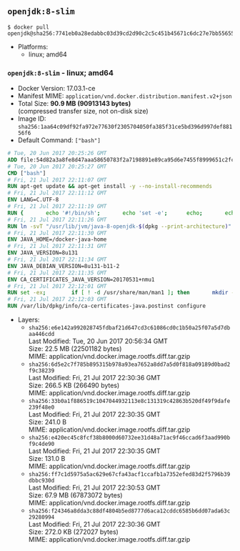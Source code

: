 ## `openjdk:8-slim`

```console
$ docker pull openjdk@sha256:7741eb0a28edabbc03d39cd2d90c2c5c451b45671c6dc27e7bb556557176ac0d
```

-	Platforms:
	-	linux; amd64

### `openjdk:8-slim` - linux; amd64

-	Docker Version: 17.03.1-ce
-	Manifest MIME: `application/vnd.docker.distribution.manifest.v2+json`
-	Total Size: **90.9 MB (90913143 bytes)**  
	(compressed transfer size, not on-disk size)
-	Image ID: `sha256:1aa64c09df92fa972e77630f2305704050fa385f31ce5bd396d997def88156f6`
-	Default Command: `["bash"]`

```dockerfile
# Tue, 20 Jun 2017 20:25:26 GMT
ADD file:54d82a3a8fe8d47aaa58650783f2a7198891e89ca95d6e7455f8999651c2fc98 in / 
# Tue, 20 Jun 2017 20:25:27 GMT
CMD ["bash"]
# Fri, 21 Jul 2017 22:11:07 GMT
RUN apt-get update && apt-get install -y --no-install-recommends 		bzip2 		unzip 		xz-utils 	&& rm -rf /var/lib/apt/lists/*
# Fri, 21 Jul 2017 22:11:12 GMT
ENV LANG=C.UTF-8
# Fri, 21 Jul 2017 22:11:19 GMT
RUN { 		echo '#!/bin/sh'; 		echo 'set -e'; 		echo; 		echo 'dirname "$(dirname "$(readlink -f "$(which javac || which java)")")"'; 	} > /usr/local/bin/docker-java-home 	&& chmod +x /usr/local/bin/docker-java-home
# Fri, 21 Jul 2017 22:11:26 GMT
RUN ln -svT "/usr/lib/jvm/java-8-openjdk-$(dpkg --print-architecture)" /docker-java-home
# Fri, 21 Jul 2017 22:11:30 GMT
ENV JAVA_HOME=/docker-java-home
# Fri, 21 Jul 2017 22:11:31 GMT
ENV JAVA_VERSION=8u131
# Fri, 21 Jul 2017 22:11:34 GMT
ENV JAVA_DEBIAN_VERSION=8u131-b11-2
# Fri, 21 Jul 2017 22:11:35 GMT
ENV CA_CERTIFICATES_JAVA_VERSION=20170531+nmu1
# Fri, 21 Jul 2017 22:12:01 GMT
RUN set -ex; 		if [ ! -d /usr/share/man/man1 ]; then 		mkdir -p /usr/share/man/man1; 	fi; 		apt-get update; 	apt-get install -y 		openjdk-8-jdk-headless="$JAVA_DEBIAN_VERSION" 		ca-certificates-java="$CA_CERTIFICATES_JAVA_VERSION" 	; 	rm -rf /var/lib/apt/lists/*; 		[ "$(readlink -f "$JAVA_HOME")" = "$(docker-java-home)" ]; 		update-alternatives --get-selections | awk -v home="$(readlink -f "$JAVA_HOME")" 'index($3, home) == 1 { $2 = "manual"; print | "update-alternatives --set-selections" }'; 	update-alternatives --query java | grep -q 'Status: manual'
# Fri, 21 Jul 2017 22:12:03 GMT
RUN /var/lib/dpkg/info/ca-certificates-java.postinst configure
```

-	Layers:
	-	`sha256:e6e142a992028745fdbaf21d647cd3c61086cd0c1b50a25f07a5d7dbaa446cdd`  
		Last Modified: Tue, 20 Jun 2017 20:56:34 GMT  
		Size: 22.5 MB (22501182 bytes)  
		MIME: application/vnd.docker.image.rootfs.diff.tar.gzip
	-	`sha256:6d5e2c7f785b895315b978a93ea7652a8dd7a5d0f818a09189d0bad2f9c38239`  
		Last Modified: Fri, 21 Jul 2017 22:30:36 GMT  
		Size: 266.5 KB (266490 bytes)  
		MIME: application/vnd.docker.image.rootfs.diff.tar.gzip
	-	`sha256:33b0a1f886519c1047044932113e8c131319c42863b520df49f9dafe239f48e0`  
		Last Modified: Fri, 21 Jul 2017 22:30:35 GMT  
		Size: 241.0 B  
		MIME: application/vnd.docker.image.rootfs.diff.tar.gzip
	-	`sha256:e420ec45c8fcf38b8000d60732ee31d48a71ac9f46ccad6f3aad990bf9c4de90`  
		Last Modified: Fri, 21 Jul 2017 22:30:35 GMT  
		Size: 131.0 B  
		MIME: application/vnd.docker.image.rootfs.diff.tar.gzip
	-	`sha256:ff7c1d5975a5ac629e67cfa43acf1ccafb1a7352efed83d2f5796b39dbbc930d`  
		Last Modified: Fri, 21 Jul 2017 22:30:53 GMT  
		Size: 67.9 MB (67873072 bytes)  
		MIME: application/vnd.docker.image.rootfs.diff.tar.gzip
	-	`sha256:f24346a8dda3c88df4804b5ed8777d6aca12cddc6585b6dd07ada63c29280994`  
		Last Modified: Fri, 21 Jul 2017 22:30:36 GMT  
		Size: 272.0 KB (272027 bytes)  
		MIME: application/vnd.docker.image.rootfs.diff.tar.gzip
